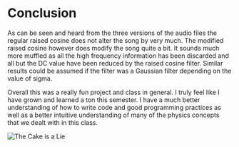 # Conclusion

As can be seen and heard from the three versions of the audio files the regular raised cosine does not alter the song by very much. The modified raised cosine however does modify the song quite a bit. It sounds much more muffled as all the high frequency information has been discarded and all but the DC value have been reduced by the raised cosine filter. Similar results could be assumed if the filter was a Gaussian filter depending on the value of sigma.

Overall this was a really fun project and class in general. I truly feel like I have grown and learned a ton this semester. I have a much better understanding of how to write code and good programming practices as well as a better intuitive understanding of many of the physics concepts that we dealt with in this class. 

![The Cake is a Lie](The_Cake_is_a_Lie_(12521108583).jpg)